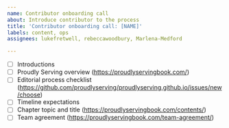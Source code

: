 ```yaml
---
name: Contributor onboarding call
about: Introduce contributor to the process
title: 'Contributor onboarding call: [NAME]'
labels: content, ops
assignees: lukefretwell, rebeccawoodbury, Marlena-Medford

---
```


- [ ] Introductions
- [ ] Proudly Serving overview (https://proudlyservingbook.com/)
- [ ] Editorial process checklist (https://github.com/proudlyserving/proudlyserving.github.io/issues/new/choose)
- [ ] Timeline expectations
- [ ] Chapter topic and title (https://proudlyservingbook.com/contents/)
- [ ] Team agreement (https://proudlyservingbook.com/team-agreement/)
